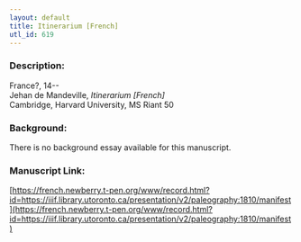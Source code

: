 ```yaml
---
layout: default
title: Itinerarium [French]
utl_id: 619
---
```


### Description:

France?, 14--<br>
Jehan de Mandeville, _Itinerarium [French]_<br>
Cambridge, Harvard University, MS Riant 50

### Background:

There is no background essay available for this manuscript.

### Manuscript Link:

[https://french.newberry.t-pen.org/www/record.html?id=https://iiif.library.utoronto.ca/presentation/v2/paleography:1810/manifest](https://french.newberry.t-pen.org/www/record.html?id=https://iiif.library.utoronto.ca/presentation/v2/paleography:1810/manifest)
